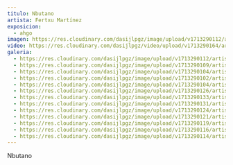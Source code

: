 ```yaml
---
titulo: Nbutano
artista: Fertxu Martínez
exposicion:
  - ahgo
imagen: https://res.cloudinary.com/dasijlpgz/image/upload/v1713290112/artistas/Fertxu%20Mart%C3%ADnez%20-%20Expo%20en%20Santurtxi/Nbutano/P1090306.jpg
video: https://res.cloudinary.com/dasijlpgz/video/upload/v1713290164/artistas/Fertxu%20Mart%C3%ADnez%20-%20Expo%20en%20Santurtxi/Nbutano/Sin_t%C3%ADtulo_1.mp4
galeria:
  - https://res.cloudinary.com/dasijlpgz/image/upload/v1713290112/artistas/Fertxu%20Mart%C3%ADnez%20-%20Expo%20en%20Santurtxi/Nbutano/P1090306.jpg
  - https://res.cloudinary.com/dasijlpgz/image/upload/v1713290109/artistas/Fertxu%20Mart%C3%ADnez%20-%20Expo%20en%20Santurtxi/Nbutano/P1090304.jpg
  - https://res.cloudinary.com/dasijlpgz/image/upload/v1713290104/artistas/Fertxu%20Mart%C3%ADnez%20-%20Expo%20en%20Santurtxi/Nbutano/P1090299.jpg
  - https://res.cloudinary.com/dasijlpgz/image/upload/v1713290102/artistas/Fertxu%20Mart%C3%ADnez%20-%20Expo%20en%20Santurtxi/Nbutano/P1090297.jpg
  - https://res.cloudinary.com/dasijlpgz/image/upload/v1713290104/artistas/Fertxu%20Mart%C3%ADnez%20-%20Expo%20en%20Santurtxi/Nbutano/P1090300.jpg
  - https://res.cloudinary.com/dasijlpgz/image/upload/v1713290126/artistas/Fertxu%20Mart%C3%ADnez%20-%20Expo%20en%20Santurtxi/Nbutano/P1090313.jpg
  - https://res.cloudinary.com/dasijlpgz/image/upload/v1713290133/artistas/Fertxu%20Mart%C3%ADnez%20-%20Expo%20en%20Santurtxi/Nbutano/P1090315.jpg
  - https://res.cloudinary.com/dasijlpgz/image/upload/v1713290131/artistas/Fertxu%20Mart%C3%ADnez%20-%20Expo%20en%20Santurtxi/Nbutano/P1090314.jpg
  - https://res.cloudinary.com/dasijlpgz/image/upload/v1713290124/artistas/Fertxu%20Mart%C3%ADnez%20-%20Expo%20en%20Santurtxi/Nbutano/P1090312.jpg
  - https://res.cloudinary.com/dasijlpgz/image/upload/v1713290121/artistas/Fertxu%20Mart%C3%ADnez%20-%20Expo%20en%20Santurtxi/Nbutano/P1090311.jpg
  - https://res.cloudinary.com/dasijlpgz/image/upload/v1713290119/artistas/Fertxu%20Mart%C3%ADnez%20-%20Expo%20en%20Santurtxi/Nbutano/P1090310.jpg
  - https://res.cloudinary.com/dasijlpgz/image/upload/v1713290116/artistas/Fertxu%20Mart%C3%ADnez%20-%20Expo%20en%20Santurtxi/Nbutano/P1090309.jpg
  - https://res.cloudinary.com/dasijlpgz/image/upload/v1713290114/artistas/Fertxu%20Mart%C3%ADnez%20-%20Expo%20en%20Santurtxi/Nbutano/P1090307.jpg
---
```

Nbutano
